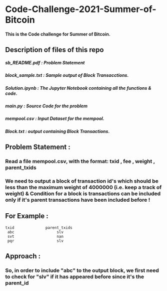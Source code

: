 # Code-Challenge-2021-Summer-of-Bitcoin

#### This is the Code challenge for Summer of Bitcoin.  

## Description of files of this repo

#####  sb_README.pdf : Problem Statement

#####  block_sample.txt : Sample output of Block Transacctions.

#####  Solution.ipynb : The Jupyter Notebook containing all the functions & code.

#####  main.py : Source Code for the problem

#####  mempool.csv : Input Dataset for the mempool.

#####  Block.txt : output containing Block Transactions.

## Problem Statement :

### Read a file mempool.csv, with the format:   txid , fee , weight , parent_txids

### We need to output a block of transaction id's which should be less than the maximum weight of 4000000 (i.e. keep a track of weight) & Condition for a block is transactions can be included only if it's parent transactions have been included before !

## For Example :

    txid              parent_txids
     abc                   slv
     svt                   nan
     pqr                   slv
     
## Approach :

### So, in order to include "abc" to the output block, we first need to check for "slv" if it has appeared before since it's the parent_id
